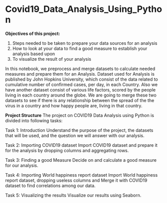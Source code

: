 # Covid19_Data_Analysis_Using_Python

**Objectives of this project:**
1. Steps needed to be taken to prepare your data sources for an analysis
2. How to look at your data to find a good measure to establish your analysis based upon
3. To visualize the result of your analysis

In this notebook, we preprocess and merge datasets to calculate needed measures and prepare them for an Analysis. 
Dataset used for Analysis is published by John Hopkins University, which consist of the data related to cumulative number of confirmed cases, per day, in each Country. 
Also we have another dataset consist of various life factors, scored by the people living in each country around the globe.
We are going to merge these two datasets to see if there is any relationship between the spread of the the virus in a country and how happy people are, living in that country.

**Project Structure**
The project on COVID19 Data Analysis using Python is divided into following tasks:

Task 1: Introduction
Understand the purpose of the project, the datasets that will be used, and the question we will answer with our analysis.

Task 2: Importing COVID19 dataset
Import COVID19 dataset and prepare it for the analysis by dropping columns and aggregating rows.

Task 3: Finding a good Measure
Decide on and calculate a good measure for our analysis.

Task 4: Importing World happiness report dataset
Import World happiness report dataset, dropping useless columns and Merge it with COVID19 dataset to find correlations among our data.

Task 5: Visualizing the results
Visualize our results using Seaborn.
